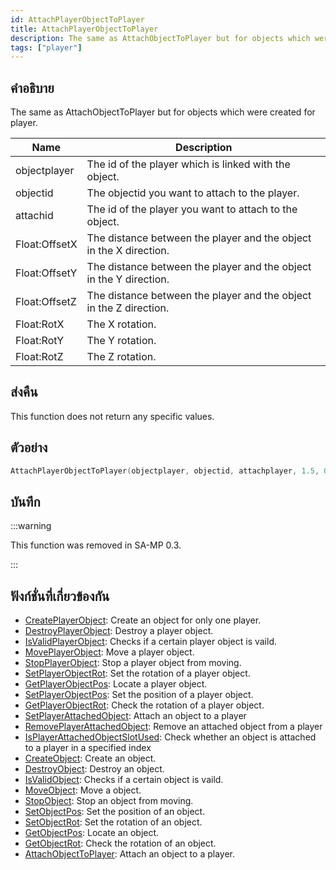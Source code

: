 ```yaml
---
id: AttachPlayerObjectToPlayer
title: AttachPlayerObjectToPlayer
description: The same as AttachObjectToPlayer but for objects which were created for player.
tags: ["player"]
---
```


## คำอธิบาย

The same as AttachObjectToPlayer but for objects which were created for player.

| Name          | Description                                                        |
| ------------- | ------------------------------------------------------------------ |
| objectplayer  | The id of the player which is linked with the object.              |
| objectid      | The objectid you want to attach to the player.                     |
| attachid      | The id of the player you want to attach to the object.             |
| Float:OffsetX | The distance between the player and the object in the X direction. |
| Float:OffsetY | The distance between the player and the object in the Y direction. |
| Float:OffsetZ | The distance between the player and the object in the Z direction. |
| Float:RotX    | The X rotation.                                                    |
| Float:RotY    | The Y rotation.                                                    |
| Float:RotZ    | The Z rotation.                                                    |

## ส่งคืน

This function does not return any specific values.

## ตัวอย่าง

```c
AttachPlayerObjectToPlayer(objectplayer, objectid, attachplayer, 1.5, 0.5, 0, 0, 1.5, 2 );
```

## บันทึก

:::warning

This function was removed in SA-MP 0.3.

:::

## ฟังก์ชั่นที่เกี่ยวข้องกัน

- [CreatePlayerObject](../../scripting/functions/CreateObject.md): Create an object for only one player.
- [DestroyPlayerObject](../../scripting/functions/DestroyObject.md): Destroy a player object.
- [IsValidPlayerObject](../../scripting/functions/IsValidObject.md): Checks if a certain player object is vaild.
- [MovePlayerObject](../../scripting/functions/MoveObject.md): Move a player object.
- [StopPlayerObject](../../scripting/functions/StopObject.md): Stop a player object from moving.
- [SetPlayerObjectRot](../../scripting/functions/SetPlayerObjectRot.md): Set the rotation of a player object.
- [GetPlayerObjectPos](../../scripting/functions/GetPlayerObjectPos.md): Locate a player object.
- [SetPlayerObjectPos](../../scripting/functions/SetPlayerObjectPos.md): Set the position of a player object.
- [GetPlayerObjectRot](../../scripting/functions/GetPlayerObjectRot.md): Check the rotation of a player object.
- [SetPlayerAttachedObject](../../scripting/functions/SetPlayerAttachedObject.md): Attach an object to a player
- [RemovePlayerAttachedObject](../../scripting/functions/RemovePlayerAttachedObject.md): Remove an attached object from a player
- [IsPlayerAttachedObjectSlotUsed](../../scripting/functions/IsPlayerAttachedObjectSlotUsed.md): Check whether an object is attached to a player in a specified index
- [CreateObject](../../scripting/functions/CreateObject.md): Create an object.
- [DestroyObject](../../scripting/functions/DestroyObject.md): Destroy an object.
- [IsValidObject](../../scripting/functions/IsValidObject.md): Checks if a certain object is vaild.
- [MoveObject](../../scripting/functions/MoveObject.md): Move a object.
- [StopObject](../../scripting/functions/StopObject.md): Stop an object from moving.
- [SetObjectPos](../../scripting/functions/SetObjectPos.md): Set the position of an object.
- [SetObjectRot](../../scripting/functions/SetObjectRot.md): Set the rotation of an object.
- [GetObjectPos](../../scripting/functions/GetObjectPos.md): Locate an object.
- [GetObjectRot](../../scripting/functions/GetObjectRot.md): Check the rotation of an object.
- [AttachObjectToPlayer](../../scripting/functions/AttachObjectToPlayer.md): Attach an object to a player.
